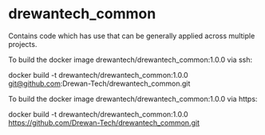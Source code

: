 # drewantech_common
Contains code which has use that can be generally applied across multiple projects.

To build the docker image drewantech/drewantech_common:1.0.0 via ssh:

docker build -t drewantech/drewantech_common:1.0.0 git@github.com:Drewan-Tech/drewantech_common.git

To build the docker image drewantech/drewantech_common:1.0.0 via https:

docker build -t drewantech/drewantech_common:1.0.0 https://github.com/Drewan-Tech/drewantech_common.git

